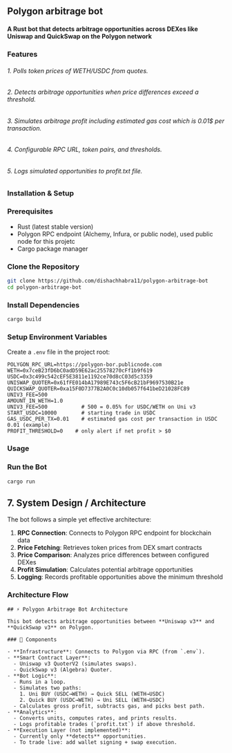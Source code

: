 ## Polygon arbitrage bot

#### A Rust bot that detects arbitrage opportunities across DEXes like Uniswap and QuickSwap on the Polygon network

### Features
###### 1. Polls token prices of WETH/USDC from quotes.
###### 2. Detects arbitrage opportunities when price differences exceed a threshold.
###### 3. Simulates arbitrage profit including estimated gas cost which is 0.01$ per transaction.
###### 4. Configurable RPC URL, token pairs, and thresholds.
###### 5. Logs simulated opportunities to profit.txt file.


### Installation & Setup

### Prerequisites
- Rust (latest stable version)
- Polygon RPC endpoint (Alchemy, Infura, or public node), used public node for this projetc
- Cargo package manager

### Clone the Repository
```bash
git clone https://github.com/dishachhabra11/polygon-arbitrage-bot
cd polygon-arbitrage-bot
```

### Install Dependencies
```bash
cargo build
```

### Setup Environment Variables
Create a `.env` file in the project root:

```env
POLYGON_RPC_URL=https://polygon-bor.publicnode.com
WETH=0x7ceB23fD6bC0adD59E62ac25578270cFf1b9f619
USDC=0x3c499c542cEF5E3811e1192ce70d8cC03d5c3359
UNISWAP_QUOTER=0x61fFE014bA17989E743c5F6cB21bF9697530B21e
QUICKSWAP_QUOTER=0xa15F0D7377B2A0C0c10db057f641beD21028FC89
UNIV3_FEE=500
AMOUNT_IN_WETH=1.0
UNIV3_FEE=500           # 500 = 0.05% for USDC/WETH on Uni v3
START_USDC=10000        # starting trade in USDC
GAS_USDC_PER_TX=0.01    # estimated gas cost per transaction in USDC 0.01 (example)
PROFIT_THRESHOLD=0    # only alert if net profit > $0
```

### Usage

### Run the Bot
```bash
cargo run
```

## 7. System Design / Architecture

The bot follows a simple yet effective architecture:

1. **RPC Connection**: Connects to Polygon RPC endpoint for blockchain data
2. **Price Fetching**: Retrieves token prices from DEX smart contracts
3. **Price Comparison**: Analyzes price differences between configured DEXes
4. **Profit Simulation**: Calculates potential arbitrage opportunities
5. **Logging**: Records profitable opportunities above the minimum threshold

### Architecture Flow
```
## ⚡ Polygon Arbitrage Bot Architecture

This bot detects arbitrage opportunities between **Uniswap v3** and **QuickSwap v3** on Polygon.

### 🔹 Components

- **Infrastructure**: Connects to Polygon via RPC (from `.env`).
- **Smart Contract Layer**:  
  - Uniswap v3 QuoterV2 (simulates swaps).  
  - QuickSwap v3 (Algebra) Quoter.  
- **Bot Logic**:  
  - Runs in a loop.  
  - Simulates two paths:
    1. Uni BUY (USDC→WETH) → Quick SELL (WETH→USDC)  
    2. Quick BUY (USDC→WETH) → Uni SELL (WETH→USDC)  
  - Calculates gross profit, subtracts gas, and picks best path.
- **Analytics**:  
  - Converts units, computes rates, and prints results.  
  - Logs profitable trades (`profit.txt`) if above threshold.
- **Execution Layer (not implemented)**:  
  - Currently only **detects** opportunities.  
  - To trade live: add wallet signing + swap execution.

```





